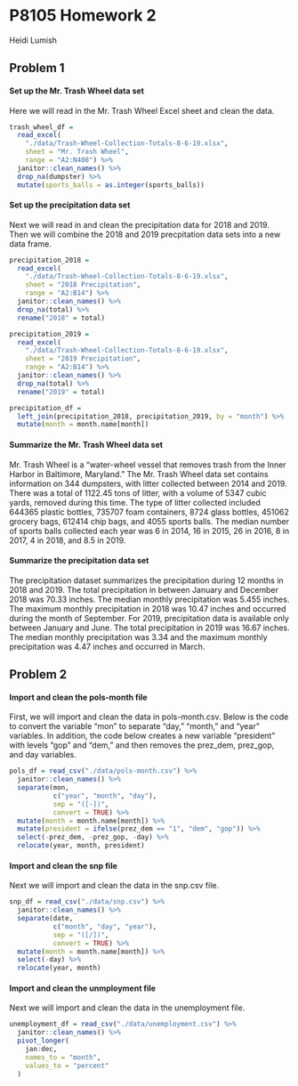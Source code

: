 P8105 Homework 2
================
Heidi Lumish

## Problem 1

#### Set up the Mr. Trash Wheel data set

Here we will read in the Mr. Trash Wheel Excel sheet and clean the data.

``` r
trash_wheel_df =
  read_excel(
    "./data/Trash-Wheel-Collection-Totals-8-6-19.xlsx",
    sheet = "Mr. Trash Wheel",
    range = "A2:N408") %>% 
  janitor::clean_names() %>% 
  drop_na(dumpster) %>% 
  mutate(sports_balls = as.integer(sports_balls))
```

#### Set up the precipitation data set

Next we will read in and clean the precipitation data for 2018 and 2019.
Then we will combine the 2018 and 2019 precpitation data sets into a new
data frame.

``` r
precipitation_2018 =
  read_excel(
    "./data/Trash-Wheel-Collection-Totals-8-6-19.xlsx",
    sheet = "2018 Precipitation",
    range = "A2:B14") %>% 
  janitor::clean_names() %>% 
  drop_na(total) %>%
  rename("2018" = total)

precipitation_2019 =
  read_excel(
    "./data/Trash-Wheel-Collection-Totals-8-6-19.xlsx",
    sheet = "2019 Precipitation",
    range = "A2:B14") %>% 
  janitor::clean_names() %>% 
  drop_na(total) %>%
  rename("2019" = total)

precipitation_df =
  left_join(precipitation_2018, precipitation_2019, by = "month") %>% 
  mutate(month = month.name[month])
```

#### Summarize the Mr. Trash Wheel data set

Mr. Trash Wheel is a “water-wheel vessel that removes trash from the
Inner Harbor in Baltimore, Maryland.” The Mr. Trash Wheel data set
contains information on 344 dumpsters, with litter collected between
2014 and 2019. There was a total of 1122.45 tons of litter, with a
volume of 5347 cubic yards, removed during this time. The type of litter
collected included 644365 plastic bottles, 735707 foam containers, 8724
glass bottles, 451062 grocery bags, 612414 chip bags, and 4055 sports
balls. The median number of sports balls collected each year was 6 in
2014, 16 in 2015, 26 in 2016, 8 in 2017, 4 in 2018, and 8.5 in 2019.

#### Summarize the precipitation data set

The precipitation dataset summarizes the precipitation during 12 months
in 2018 and 2019. The total precipitation in between January and
December 2018 was 70.33 inches. The median monthly precipitation was
5.455 inches. The maximum monthly precipitation in 2018 was 10.47 inches
and occurred during the month of September. For 2019, precipitation data
is available only between January and June. The total precipitation in
2019 was 16.67 inches. The median monthly precipitation was 3.34 and the
maximum monthly precipitation was 4.47 inches and occurred in March.

## Problem 2

#### Import and clean the pols-month file

First, we will import and clean the data in pols-month.csv. Below is the
code to convert the variable “mon” to separate “day,” “month,” and
“year” variables. In addition, the code below creates a new variable
“president” with levels “gop” and “dem,” and then removes the prez\_dem,
prez\_gop, and day variables.

``` r
pols_df = read_csv("./data/pols-month.csv") %>% 
  janitor::clean_names() %>% 
  separate(mon,
           c("year", "month", "day"),
           sep = "([-])",
           convert = TRUE) %>% 
  mutate(month = month.name[month]) %>% 
  mutate(president = ifelse(prez_dem == "1", "dem", "gop")) %>% 
  select(-prez_dem, -prez_gop, -day) %>% 
  relocate(year, month, president)
```

#### Import and clean the snp file

Next we will import and clean the data in the snp.csv file.

``` r
snp_df = read_csv("./data/snp.csv") %>% 
  janitor::clean_names() %>% 
  separate(date,
           c("month", "day", "year"),
           sep = "([/])",
           convert = TRUE) %>% 
  mutate(month = month.name[month]) %>%
  select(-day) %>%
  relocate(year, month)
```

#### Import and clean the unmployment file

Next we will import and clean the data in the unemployment file.

``` r
unemployment_df = read_csv("./data/unemployment.csv") %>% 
  janitor::clean_names() %>% 
  pivot_longer(
    jan:dec,
    names_to = "month",
    values_to = "percent"
  )
```
